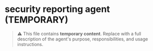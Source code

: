 # security reporting agent (TEMPORARY)

> ⚠️ This file contains **temporary content**.
> Replace with a full description of the agent's purpose, responsibilities, and usage instructions.
